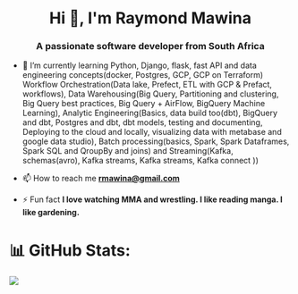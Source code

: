 <h1 align="center">Hi 👋, I'm Raymond Mawina</h1>
<h3 align="center">A passionate software developer from South Africa</h3>

- 🌱 I’m currently learning Python, Django, flask, fast API and data engineering concepts(docker, Postgres, GCP, GCP on Terraform) Workflow Orchestration(Data lake, Prefect, ETL with GCP & Prefact, workflows), Data Warehousing(Big Query, Partitioning and clustering, Big Query best practices, Big Query + AirFlow, BigQuery Machine Learning), Analytic Engineering(Basics, data build too(dbt), BigQuery and dbt, Postgres and dbt, dbt models, testing and documenting, Deploying to the cloud and locally, visualizing data with metabase and google data studio), Batch processing(basics, Spark, Spark Dataframes, Spark SQL and QroupBy and joins) and Streaming(Kafka, schemas(avro), Kafka streams, Kafka streams, Kafka connect ))

- 📫 How to reach me **rmawina@gmail.com**

- ⚡ Fun fact **I love watching MMA and wrestling. I like reading manga. I like gardening.**

# 📊 GitHub Stats:

![](https://github-readme-streak-stats.herokuapp.com/?user=Raymond-Mawina&theme=graywhite&hide_border=true)<br/>

